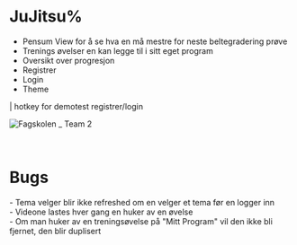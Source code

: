 # JuJitsu%
- Pensum View for å se hva en må mestre for neste beltegradering prøve
- Trenings øvelser en kan legge til i sitt eget program
- Oversikt over progresjon
- Registrer
- Login
- Theme

| hotkey for demotest registrer/login
<br>

![Fagskolen _ Team 2](https://github.com/stiantha/JuJitsu/assets/132207909/b9e1acda-f835-43fe-a66a-6e4555f94e41)

<br>
<h1>Bugs</h1>
- Tema velger blir ikke refreshed om en velger et tema før en logger inn<br>
- Videone lastes hver gang en huker av en øvelse<br>
- Om man huker av en treningsøvelse på "Mitt Program" vil den ikke bli fjernet, den blir duplisert
